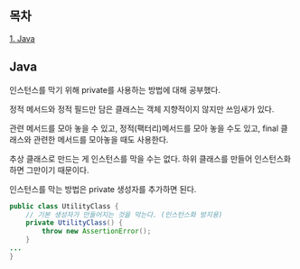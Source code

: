 ## 목차
[1. Java](#java)   

## Java
인스턴스를 막기 위해 private를 사용하는 방법에 대해 공부했다.

정적 메서드와 정적 필드만 담은 클래스는 객체 지향적이지 않지만 쓰임새가 있다.

관련 메서드를 모아 놓을 수 있고, 정적(팩터리)메서드를 모아 놓을 수도 있고, final 클래스와 관련한 메서드를 모아놓을 때도 사용한다.

추상 클래스로 만드는 게 인스턴스를 막을 수는 없다. 하위 클래스를 만들어 인스턴스화 하면 그만이기 때문이다. 

인스턴스를 막는 방법은 private 생성자를 추가하면 된다.

```java
public class UtilityClass {
    // 기본 생성자가 만들어지는 것을 막는다. (인스턴스화 방지용)
    private UtilityClass() {
        throw new AssertionError();
    }
...
}
```
